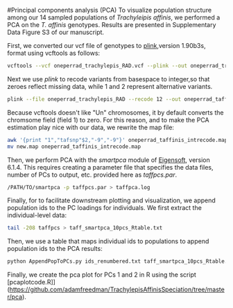 #Principal components analysis (PCA)
To visualize population structure among our 14 sampled populations of *Trachyleipis affinis*, we performed a PCA on the *T. affinis* genotypes. Results are presented in Supplementary Data Figure S3 of our manuscript.

First, we converted our vcf file of genotypes to [plink](https://www.cog-genomics.org/plink2),version 1.90b3s, format using vcftools as follows:
```bash
vcftools --vcf oneperrad_trachylepis_RAD.vcf --plink --out oneperrad_trachylepis_RAD
```
Next we use *plink* to recode variants from basespace to integer,so that zeroes reflect missing data, while 1 and 2 represent alternative variants.
```bash
plink --file oneperrad_trachylepis_RAD --recode 12 --out oneperrad_taffinis_intrecode
```

Because vcftools doesn't like "Un" chromosomes, it by default converts the chromsome field (field 1) to zero. For this reason, and to make the PCA estimation play nice with our data, we rewrite the map file:
```bash
awk '{print "1","tafsnp"$2,"-9","-9"}' oneperrad_taffinis_intrecode.map > new.map
mv new.map oneperrad_taffinis_intrecode.map
```
Then, we perform PCA with the *smartpca* module of [Eigensoft](https://www.hsph.harvard.edu/alkes-price/software/), version 6.1.4. This requires creating a parameter file that specifies the data files, number of PCs to output, etc. provided here as *taffpcs.par*.
```bash
/PATH/TO/smartpca -p taffpcs.par > taffpca.log
```
Finally, for to facilitate downstream plotting and visualization, we append population ids to the PC loadings for individuals. We first extract the individual-level data:
```bash
tail -208 taffpcs > taff_smartpca_10pcs_Rtable.txt
```
Then, we use a table that maps individual ids to populations to append population ids to the PCA results:
```bash
python AppendPopToPCs.py ids_renumbered.txt taff_smartpca_10pcs_Rtable.txt
```
Finally, we create the pca plot for PCs 1 and 2 in R using the script [pcaplotcode.R]](https://github.com/adamfreedman/TrachylepisAffinisSpeciation/tree/master/pca).
